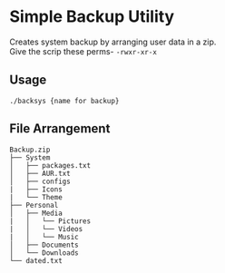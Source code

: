 # Simple Backup Utility
Creates system backup by arranging user data in a zip.<br>
Give the scrip these perms- `-rwxr-xr-x`

## Usage 
`./backsys {name for backup}`

## File Arrangement
```
Backup.zip
├── System
│   ├── packages.txt
│   ├── AUR.txt
│   ├── configs
|   ├── Icons
|   └── Theme
├── Personal
│   ├── Media
|   │   └── Pictures
|   │   └── Videos
|   │   └── Music
│   ├── Documents
│   └── Downloads
└── dated.txt
```
